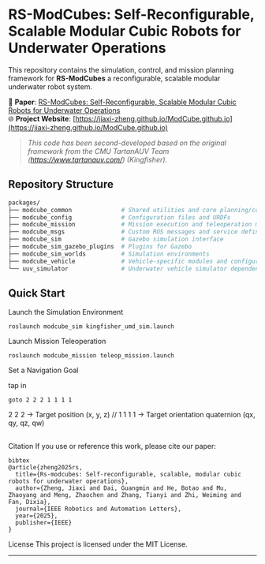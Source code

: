 # RS-ModCubes: Self-Reconfigurable, Scalable Modular Cubic Robots for Underwater Operations

This repository contains the simulation, control, and mission planning framework for **RS-ModCubes** a reconfigurable, scalable modular underwater robot system. 

🔗 **Paper**: [RS-ModCubes: Self-Reconfigurable, Scalable Modular Cubic Robots for Underwater Operations](https://doi.org/10.1109/LRA.2025.3543139)  
🌐 **Project Website**: [https://jiaxi-zheng.github.io/ModCube.github.io](https://jiaxi-zheng.github.io/ModCube.github.io)

> _This code has been second-developed based on the original framework from the CMU TartanAUV Team (https://www.tartanauv.com/) (Kingfisher)._


## Repository Structure

```bash
packages/
├── modcube_common              # Shared utilities and core planning/control logic
├── modcube_config              # Configuration files and URDFs
├── modcube_mission             # Mission execution and teleoperation modules
├── modcube_msgs                # Custom ROS messages and service definitions
├── modcube_sim                 # Gazebo simulation interface
├── modcube_sim_gazebo_plugins  # Plugins for Gazebo
├── modcube_sim_worlds          # Simulation environments
├── modcube_vehicle             # Vehicle-specific modules and configurations
└── uuv_simulator               # Underwater vehicle simulator dependencies
```

## Quick Start

Launch the Simulation Environment

```
roslaunch modcube_sim kingfisher_umd_sim.launch
```

Launch Mission Teleoperation

```
roslaunch modcube_mission teleop_mission.launch
```

Set a Navigation Goal

tap in 

```
goto 2 2 2 1 1 1 1
```

2 2 2 → Target position (x, y, z) // 
1 1 1 1 → Target orientation quaternion (qx, qy, qz, qw)
##

Citation
If you use or reference this work, please cite our paper:

```
bibtex
@article{zheng2025rs,
  title={Rs-modcubes: Self-reconfigurable, scalable, modular cubic robots for underwater operations},
  author={Zheng, Jiaxi and Dai, Guangmin and He, Botao and Mu, Zhaoyang and Meng, Zhaochen and Zhang, Tianyi and Zhi, Weiming and Fan, Dixia},
  journal={IEEE Robotics and Automation Letters},
  year={2025},
  publisher={IEEE}
}
```

License
This project is licensed under the MIT License. 

---

